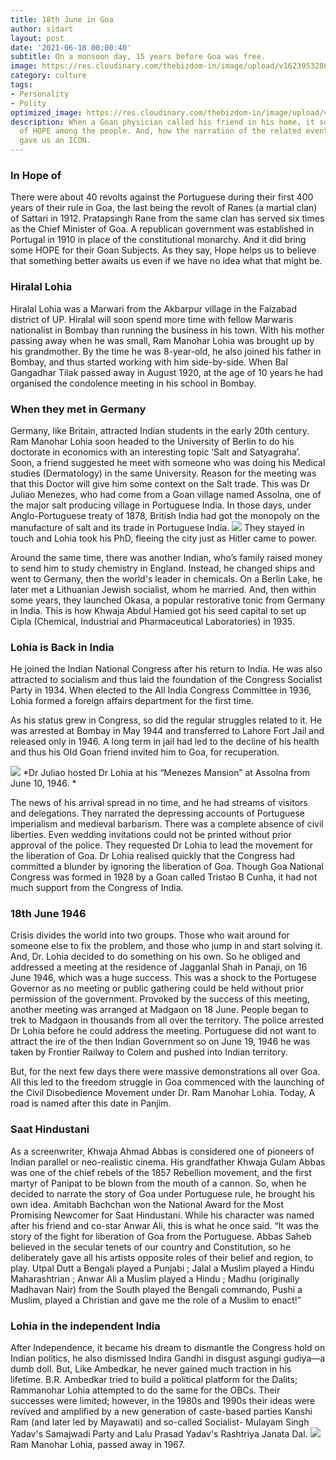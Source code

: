 ```yaml
---
title: 18th June in Goa
author: sidart
layout: post
date: '2021-06-18 00:00:40'
subtitle: On a monsoon day, 15 years before Goa was free.
image: https://res.cloudinary.com/thebizdom-in/image/upload/v1623953286/Goa_History_e1urdh.jpg
category: culture
tags:
- Personality
- Polity
optimized_image: https://res.cloudinary.com/thebizdom-in/image/upload/v1623953286/Goa_History_e1urdh.jpg
description: When a Goan physician called his friend in his home, it sowed an ember
  of HOPE among the people. And, how the narration of the related events on a cinema
  gave us an ICON.
---
```


### In Hope of
There were about 40 revolts against the Portuguese during their first 400 years of their rule in Goa, the last being the revolt of Ranes (a martial clan) of Sattari in 1912. Pratapsingh Rane from the same clan has served six times as the Chief Minister of Goa.
A republican government was established in Portugal in 1910 in place of the constitutional monarchy. And it did bring some HOPE for their Goan Subjects.
As they say, Hope helps us to believe that something better awaits us even if we have no idea what that might be.
### Hiralal Lohia
Hiralal Lohia was a Marwari from the Akbarpur village in the Faizabad district of UP. Hiralal will soon spend more time with fellow Marwaris nationalist in Bombay than running the business in his town. With his mother passing away when he was small, Ram Manohar Lohia was brought up by his grandmother.
By the time he was 8-year-old, he also joined his father in Bombay, and thus started working with him side-by-side. When Bal Gangadhar Tilak passed away in August 1920, at the age of 10 years he had organised the condolence meeting in his school in Bombay.
 
### When they met in Germany
Germany, like Britain, attracted Indian students in the early 20th century. Ram Manohar Lohia soon headed to the University of Berlin to do his doctorate in economics with an interesting topic ‘Salt and Satyagraha’. Soon, a friend suggested he meet with someone who was doing his Medical studies (Dermatology) in the same University. Reason for the meeting was that this Doctor will give him some context on the Salt trade.
This was Dr Juliao Menezes, who had come from a Goan village named Assolna, one of the major salt producing village in Portuguese India. In those days, under Anglo-Portuguese treaty of 1878, British India had got the monopoly on the manufacture of salt and its trade in Portuguese India.
![](https://res.cloudinary.com/thebizdom-in/image/upload/v1623953285/epw_p6xlih.gif)
They stayed in touch and Lohia took his PhD, fleeing the city just as Hitler came to power.

Around the same time, there was another Indian, who’s family raised money to send him to study chemistry in England.  Instead, he changed ships and went to Germany, then the world's leader in chemicals. On a Berlin Lake, he later met a Lithuanian Jewish socialist, whom he married. And, then within some years, they launched Okasa, a popular restorative tonic from Germany in India. This is how Khwaja Abdul Hamied got his seed capital to set up Cipla (Chemical, Industrial and Pharmaceutical Laboratories) in 1935.
 
### Lohia is Back in India
He joined the Indian National Congress after his return to India. He was also attracted to socialism and thus laid the foundation of the Congress Socialist Party in 1934. When elected to the All India Congress Committee in 1936, Lohia formed a foreign affairs department for the first time.

As his status grew in Congress, so did the regular struggles related to it. He was arrested at Bombay in May 1944 and transferred to Lahore Fort Jail and released only in 1946. A long term in jail had led to the decline of his health and thus his Old Goan friend invited him to Goa, for recuperation. 

![](https://res.cloudinary.com/thebizdom-in/image/upload/v1623953285/Goa_History1_rrgojb.jpg)
*Dr Juliao hosted Dr Lohia at his “Menezes Mansion” at Assolna from June 10, 1946. *

The news of his arrival spread in no time, and he had streams of visitors and delegations. They narrated the depressing accounts of Portuguese imperialism and medieval barbarism.
There was a complete absence of civil liberties. Even wedding invitations could not be printed without prior approval of the police. They requested Dr Lohia to lead the movement for the liberation of Goa. Dr Lohia realised quickly that the Congress had committed a blunder by ignoring the liberation of Goa. Though Goa National Congress was formed in 1928 by a Goan called Tristao B Cunha, it had not much support from the Congress of India.
### 18th June 1946
Crisis divides the world into two groups. Those who wait around for someone else to fix the problem, and those who jump in and start solving it. And, Dr. Lohia decided to do something on his own.
So he obliged and addressed a meeting at the residence of Jagganlal Shah in Panaji, on 16 June 1946, which was a huge success. This was a shock to the Portugese Governor as no meeting or public gathering could be held without prior permission of the government. Provoked by the success of this meeting, another meeting was arranged at Madgaon on 18 June. People began to trek to Madgaon in thousands from all over the territory. The police arrested Dr Lohia before he could address the meeting. Portuguese did not want to attract the ire of the then Indian Government so on June 19, 1946 he was taken by Frontier Railway to Colem and pushed into Indian territory. 

But, for the next few days there were massive demonstrations all over Goa. All this led to the freedom struggle in Goa commenced with the launching of the Civil Disobedience Movement under Dr. Ram Manohar Lohia.
[](https://res.cloudinary.com/thebizdom-in/image/upload/v1623954008/18june_mcgemm.jpg)
Today, A road is named after this date in Panjim.
### Saat Hindustani
As a screenwriter, Khwaja Ahmad Abbas is considered one of pioneers of Indian parallel or neo-realistic cinema. His grandfather Khwaja Gulam Abbas was one of the chief rebels of the 1857 Rebellion movement, and the first martyr of Panipat to be blown from the mouth of a cannon. So, when he decided to narrate the story of Goa under Portuguese rule, he brought his own idea.
Amitabh Bachchan won the National Award for the Most Promising Newcomer for Saat Hindustani. While his character was named after his friend and co-star Anwar Ali, this is what he once said.
“It was the story of the fight for liberation of Goa from the Portuguese. Abbas Saheb believed in the secular tenets of our country and Constitution, so he deliberately gave all his artists opposite roles of their belief and region, to play. Utpal Dutt a Bengali played a Punjabi ; Jalal a Muslim played a Hindu Maharashtrian ; Anwar Ali a Muslim played a Hindu ; Madhu (originally Madhavan Nair) from the South played the Bengali commando, Pushi a Muslim, played a Christian and gave me the role of a Muslim to enact!”
 
### Lohia in the independent India
After Independence, it became his dream to dismantle the Congress hold on Indian politics, he also dismissed Indira Gandhi in disgust asgungi gudiya—a dumb doll. But, Like Ambedkar, he never gained much traction in his lifetime.
B.R. Ambedkar tried to build a political platform for the Dalits; Rammanohar Lohia attempted to do the same for the OBCs. Their successes were limited; however, in the 1980s and 1990s their ideas were revived and amplified by a new generation of caste-based parties Kanshi Ram (and later led by Mayawati) and so-called Socialist- Mulayam Singh Yadav's Samajwadi Party and Lalu Prasad Yadav's Rashtriya Janata Dal.
![](https://res.cloudinary.com/thebizdom-in/image/upload/v1623953285/Goa_History2_cwphvn.jpg)
Ram Manohar Lohia,  passed away in 1967.
